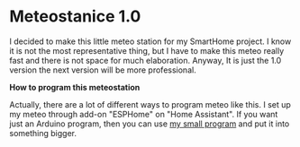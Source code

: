 # Meteostanice 1.0

I decided to make this little meteo station for my SmartHome project. I know it is not the most representative thing, but I have to make this meteo really fast and there is not space for much elaboration. Anyway, It is just the 1.0 version the next version will be more professional.

__How to program this meteostation__

Actually, there are a lot of different ways to program meteo like this. I set up my meteo through add-on "ESPHome" on "Home Assistant".
If you want just an Arduino program, then you can use [my small program](https://github.com/alex-waage/SmartHome26/tree/main/Meteostanice/pre-final) and put it into something bigger.
